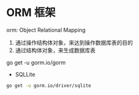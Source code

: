 # ORM 框架
orm: Object Relational Mapping

1. 通过操作结构体对象，来达到操作数据库表的目的
2. 通过结构体对象，来生成数据库表

go get -u gorm.io/gorm

- SQLLite

```bash
go get -u gorm.io/driver/sqlite
```